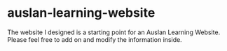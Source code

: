 # auslan-learning-website
The website I designed is a starting point for an Auslan Learning Website. Please feel free to add on and modify the information inside. 
